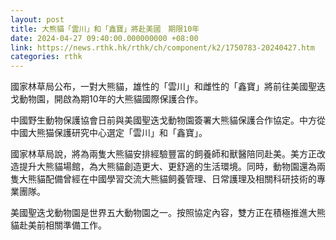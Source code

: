 ```yaml
---
layout: post
title: 大熊貓「雲川」和「鑫寶」將赴美國　期限10年
date: 2024-04-27 09:40:00.000000000 +08:00
link: https://news.rthk.hk/rthk/ch/component/k2/1750783-20240427.htm
categories: rthk
---
```


國家林草局公布，一對大熊貓，雄性的「雲川」和雌性的「鑫寶」將前往美國聖迭戈動物園，開啟為期10年的大熊貓國際保護合作。

中國野生動物保護協會日前與美國聖迭戈動物園簽署大熊貓保護合作協定。中方從中國大熊猫保護研究中心選定「雲川」和「鑫寶」。

國家林草局說，將為兩隻大熊貓安排經驗豐富的飼養師和獸醫陪同赴美。美方正改造提升大熊貓場館，為大熊貓創造更大、更舒適的生活環境。同時，動物園還為兩隻大熊貓配備曾經在中國學習交流大熊貓飼養管理、日常護理及相關科研技術的專業團隊。

美國聖迭戈動物園是世界五大動物園之一。按照協定內容，雙方正在積極推進大熊貓赴美前相關準備工作。
